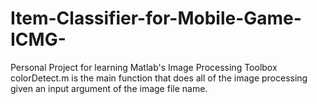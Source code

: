 # Item-Classifier-for-Mobile-Game-ICMG-
Personal Project for learning Matlab's Image Processing Toolbox
colorDetect.m is the main function that does all of the image processing given an input argument of the image file name.
